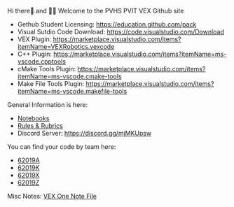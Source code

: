 Hi there👋 and 🙋‍♀️ Welcome to the PVHS PVIT VEX Github site
- Gethub Student Licensing: https://education.github.com/pack
- Visual Sutdio Code Download: https://code.visualstudio.com/Download
- VEX Plugin: https://marketplace.visualstudio.com/items?itemName=VEXRobotics.vexcode
- C++ Plugin: https://marketplace.visualstudio.com/items?itemName=ms-vscode.cpptools
- cMake Tools Plugin: https://marketplace.visualstudio.com/items?itemName=ms-vscode.cmake-tools
- Make File Tools Plugin: https://marketplace.visualstudio.com/items?itemName=ms-vscode.makefile-tools

General Information is here: 
- <a href=https://github.com//PVHS-VEX/Digital-Notebooks>Notebooks</a>
- <a href=https://github.com/PVHS-VEX/Rules>Rules & Rubrics</a>
- Discord Server: https://discord.gg/mjMKUpsw

You can find your code by team here:
- <a href=https://github.com/PVHS-VEX/62019A>62019A</a>
- <a href=https://github.com/PVHS-VEX/62019K>62019K</a>
- <a href=https://github.com/PVHS-VEX/62019X>62019X</a>
- <a href=https://github.com/PVHS-VEX/62019Z>62019Z</a>

Misc Notes: <a href="https://1drv.ms/o/s!AlHtdHcnx986hqwK17zmgt7H6UyS6A?e=aAuoBZ">VEX One Note File</a>
<!--

-->
